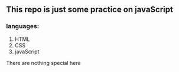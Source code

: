 ## This repo is just some practice on javaScript

### languages:

1. HTML
2. CSS
3. javaScript

There are nothing special here
